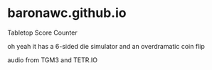 # baronawc.github.io
Tabletop Score Counter

oh yeah it has a 6-sided die simulator and an overdramatic coin flip

audio from TGM3 and TETR.IO

